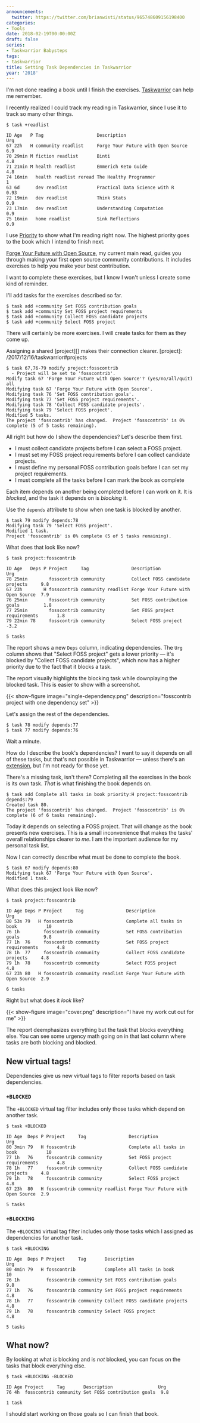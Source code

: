 ```yaml
---
announcements:
  twitter: https://twitter.com/brianwisti/status/965748609156198400
categories:
- Tools
date: 2018-02-19T00:00:00Z
draft: false
series:
- Taskwarrior Babysteps
tags:
- taskwarrior
title: Setting Task Dependencies in Taskwarrior
year: '2018'
---
```



I'm not done reading a book until I finish the exercises. [Taskwarrior][] can help me remember.

[Taskwarrior]: https://taskwarrior.org/
<!--more-->

I recently realized I could track my reading in Taskwarrior, since I use it to track so many other things.

    $ task +readlist

    ID Age   P Tag                    Description                        Urg 
    67 22h   H community readlist     Forge Your Future with Open Source  6.9
    70 29min M fiction readlist       Binti                               4.8
    71 21min M health readlist        Emmerich Keto Guide                 4.8
    74 16min   health readlist reread The Healthy Programmer                1
    63 6d      dev readlist           Practical Data Science with R      0.93
    72 19min   dev readlist           Think Stats                         0.9
    73 17min   dev readlist           Understanding Computation           0.9
    75 16min   home readlist          Sink Reflections                    0.9

I use [Priority][] to show what I'm reading right now. The highest priority goes to the book which I
intend to finish next.

[Priority]: /2017/12/25/taskwarrior-priorities

[Forge Your Future with Open Source]: https://pragprog.com/book/vbopens/forge-your-future-with-open-source

[Forge Your Future with Open Source][], my current main read, guides you through making your first
open source community contributions. It includes exercises to help you make your best contribution. 

I want to complete these exercises, but I know I won't unless I create some kind of reminder. 

I'll add tasks for the exercises described so far.

    $ task add +community Set FOSS contribution goals
    $ task add +community Set FOSS project requirements
    $ task add +community Collect FOSS candidate projects
    $ task add +community Select FOSS project

There will certainly be more exercises. I will create tasks for them as they come up.

Assigning a shared [project][] makes their connection clearer.
[project]: /2017/12/16/taskwarrior#projects

    $ task 67,76-79 modify project:fosscontrib
      - Project will be set to 'fosscontrib'.
    Modify task 67 'Forge Your Future with Open Source'? (yes/no/all/quit) all
    Modifying task 67 'Forge Your Future with Open Source'.
    Modifying task 76 'Set FOSS contribution goals'.
    Modifying task 77 'Set FOSS project requirements'.
    Modifying task 78 'Collect FOSS candidate projects'.
    Modifying task 79 'Select FOSS project'.
    Modified 5 tasks.
    The project 'fosscontrib' has changed.  Project 'fosscontrib' is 0% complete (5 of 5 tasks remaining).

All right but how do I show the dependencies? Let's describe them first.

* I must collect candidate projects before I can select a FOSS project.
* I must set my FOSS project requirements before I can collect candidate projects.
* I must define my personal FOSS contribution goals before I can set my project requirements.
* I must complete all the tasks before I can mark the book as complete

Each item depends on another being completed before I can work on it. It is *blocked*, and the task it depends
on is *blocking* it.

Use the `depends` attribute to show when one task is blocked by another.

    $ task 79 modify depends:78    
    Modifying task 79 'Select FOSS project'.
    Modified 1 task.
    Project 'fosscontrib' is 0% complete (5 of 5 tasks remaining).

What does that look like now?

    $ task project:fosscontrib

    ID Age   Deps P Project     Tag                Description                        Urg 
    78 25min        fosscontrib community          Collect FOSS candidate projects     9.8
    67 23h        H fosscontrib community readlist Forge Your Future with Open Source  7.9
    76 25min        fosscontrib community          Set FOSS contribution goals         1.8
    77 25min        fosscontrib community          Set FOSS project requirements       1.8
    79 22min 78     fosscontrib community          Select FOSS project                -3.2

    5 tasks


The report shows a new `Deps` column, indicating dependencies. The `Urg` column shows that "Select FOSS
project" gets a lower priority — it's blocked by "Collect FOSS candidate projects", which now has a higher
priority due to the fact that it blocks a task.

The report visually highlights the blocking task while downplaying the blocked task. This is easier to show
with a screenshot.

{{< show-figure image="single-dependency.png"
  description="fosscontrib project with one dependency set" >}}

Let's assign the rest of the dependencies.

    $ task 78 modify depends:77
    $ task 77 modify depends:76

Wait a minute.

How do I describe the book's dependencies? I want to say it depends on all of
these tasks, but that's not possible in Taskwarrior — unless there's an [extension][],
but I'm not ready for those yet.

[extension]: https://taskwarrior.org/tools/

There's a missing task, isn't there? Completing all the exercises in the book is its own task. *That* is
what finishing the book depends on. 

    $ task add Complete all tasks in book priority:H project:fosscontrib depends:79
    Created task 80.
    The project 'fosscontrib' has changed.  Project 'fosscontrib' is 0% complete (6 of 6 tasks remaining).

Today it depends on selecting a FOSS project. That will change as the book presents new exercises. This is a
small inconvenience that makes the tasks' overall relationships clearer to *me*. I am the important audience
for my personal task list.

Now I can correctly describe what must be done to complete the book.

    $ task 67 modify depends:80
    Modifying task 67 'Forge Your Future with Open Source'.
    Modified 1 task.

What does this project look like now?

    $ task project:fosscontrib

    ID Age Deps P Project     Tag                Description                        Urg 
    80 53s 79   H fosscontrib                    Complete all tasks in book           10
    76 1h         fosscontrib community          Set FOSS contribution goals         9.8
    77 1h  76     fosscontrib community          Set FOSS project requirements       4.8
    78 1h  77     fosscontrib community          Collect FOSS candidate projects     4.8
    79 1h  78     fosscontrib community          Select FOSS project                 4.8
    67 23h 80   H fosscontrib community readlist Forge Your Future with Open Source  2.9

    6 tasks

Right but what does it *look* like?

{{< show-figure image="cover.png" description="I have my work cut out for me" >}}

The report deemphasizes everything but the task that blocks everything else. You can see some urgency math going
on in that last column where tasks are both blocking and blocked.

## New virtual tags!

Dependencies give us new virtual tags to filter reports based on task dependencies.

### `+BLOCKED`

The `+BLOCKED` virtual tag filter includes only those tasks which depend on another task.

    $ task +BLOCKED                

    ID Age  Deps P Project     Tag                Description                        Urg 
    80 3min 79   H fosscontrib                    Complete all tasks in book           10
    77 1h   76     fosscontrib community          Set FOSS project requirements       4.8
    78 1h   77     fosscontrib community          Collect FOSS candidate projects     4.8
    79 1h   78     fosscontrib community          Select FOSS project                 4.8
    67 23h  80   H fosscontrib community readlist Forge Your Future with Open Source  2.9

    5 tasks

### `+BLOCKING`

The `+BLOCKING` virtual tag filter includes only those tasks which I assigned as dependencies for another
task.

    $ task +BLOCKING

    ID Age  Deps P Project     Tag       Description                     Urg 
    80 4min 79   H fosscontrib           Complete all tasks in book        10
    76 1h          fosscontrib community Set FOSS contribution goals      9.8
    77 1h   76     fosscontrib community Set FOSS project requirements    4.8
    78 1h   77     fosscontrib community Collect FOSS candidate projects  4.8
    79 1h   78     fosscontrib community Select FOSS project              4.8

    5 tasks

## What now?

By looking at what *is* blocking and is *not* blocked, you can focus on the tasks that block everything else.

    $ task +BLOCKING -BLOCKED

    ID Age Project     Tag       Description                 Urg 
    76 4h  fosscontrib community Set FOSS contribution goals  9.8

    1 task

I should start working on those goals so I can finish that book.

